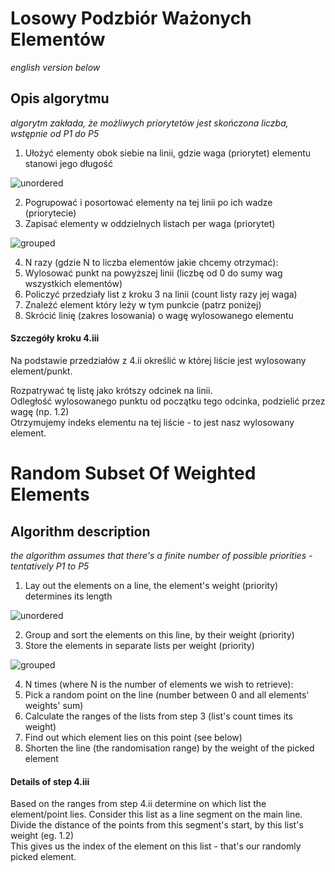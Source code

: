 # Losowy Podzbiór Ważonych Elementów
_english version below_

## Opis algorytmu

_algorytm zakłada, że możliwych priorytetów jest skończona liczba, wstępnie od P1 do P5_

1. Ułożyć elementy obok siebie na linii, gdzie waga (priorytet) elementu stanowi jego długość

![unordered](https://user-images.githubusercontent.com/17947254/235475103-59920023-b5ab-47fd-a9df-84bfcbd0a564.svg)

2. Pogrupować i posortować elementy na tej linii po ich wadze (priorytecie)
3. Zapisać elementy w oddzielnych listach per waga (priorytet)

![grouped](https://user-images.githubusercontent.com/17947254/235474801-1dac13e2-d2e1-41f9-8937-0b10b129f424.svg)

4. N razy (gdzie N to liczba elementów jakie chcemy otrzymać):
  1. Wylosować punkt na powyższej linii (liczbę od 0 do sumy wag wszystkich elementów)
  2. Policzyć przedziały list z kroku 3 na linii (count listy razy jej waga)
  3. Znaleźć element który leży w tym punkcie (patrz poniżej)
  4. Skrócić linię (zakres losowania) o wagę wylosowanego elementu
  
#### Szczegóły kroku 4.iii
Na podstawie przedziałów z 4.ii określić w której liście jest wylosowany element/punkt.

Rozpatrywać tę listę jako krótszy odcinek na linii.  
Odległość wylosowanego punktu od początku tego odcinka, podzielić przez wagę (np. 1.2)  
Otrzymujemy indeks elementu na tej liście - to jest nasz wylosowany element.

# Random Subset Of Weighted Elements
## Algorithm description
_the algorithm assumes that there's a finite number of possible priorities - tentatively P1 to P5_

1. Lay out the elements on a line, the element's weight (priority) determines its length

![unordered](https://user-images.githubusercontent.com/17947254/235475103-59920023-b5ab-47fd-a9df-84bfcbd0a564.svg)

2. Group and sort the elements on this line, by their weight (priority)
3. Store the elements in separate lists per weight (priority)

![grouped](https://user-images.githubusercontent.com/17947254/235474801-1dac13e2-d2e1-41f9-8937-0b10b129f424.svg)

4. N times (where N is the number of elements we wish to retrieve):
  1. Pick a random point on the line (number between 0 and all elements' weights' sum)
  2. Calculate the ranges of the lists from step 3 (list's count times its weight)
  3. Find out which element lies on this point (see below)
  4. Shorten the line (the randomisation range) by the weight of the picked element

  
#### Details of step 4.iii
Based on the ranges from step 4.ii determine on which list the element/point lies.
Consider this list as a line segment on the main line.  
Divide the distance of the points from this segment's start, by this list's weight (eg. 1.2)  
This gives us the index of the element on this list - that's our randomly picked element.
